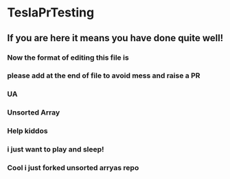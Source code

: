 # TeslaPrTesting

## If you are here it means you have done quite well!

### Now the format of editing this file is

### please add at the end of file to avoid mess and raise a PR

### UA

### Unsorted Array
### Help kiddos

### i just want to play and sleep!

### Cool i just forked unsorted arryas repo
